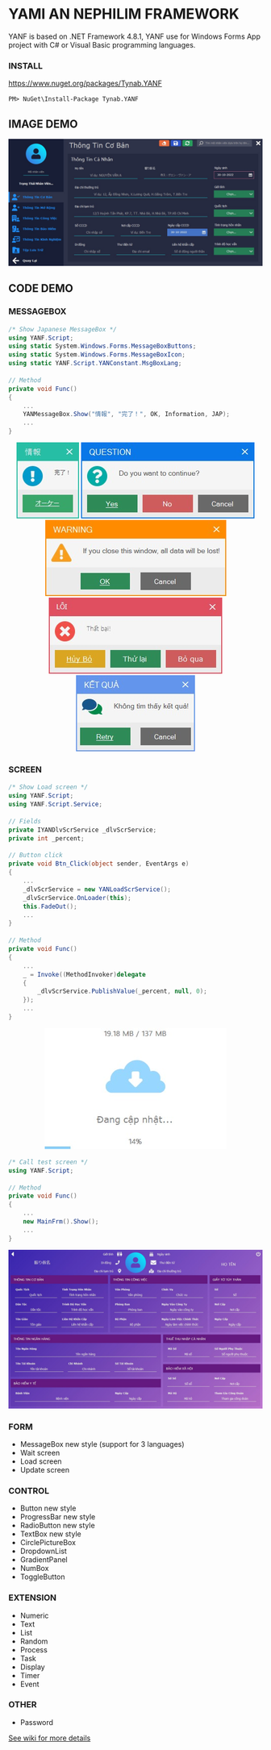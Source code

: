 # YAMI AN NEPHILIM FRAMEWORK
YANF is based on .NET Framework 4.8.1, YANF use for Windows Forms App project with C# or Visual Basic programming languages.

### INSTALL
https://www.nuget.org/packages/Tynab.YANF
```
PM> NuGet\Install-Package Tynab.YANF
```

## IMAGE DEMO
<p align="center">
<img src="https://raw.githubusercontent.com/Tynab/YANF/main/pic/1.jpg"></img>
</p>

## CODE DEMO
### MESSAGEBOX
```c#
/* Show Japanese MessageBox */
using YANF.Script;
using static System.Windows.Forms.MessageBoxButtons;
using static System.Windows.Forms.MessageBoxIcon;
using static YANF.Script.YANConstant.MsgBoxLang;

// Method
private void Func()
{
    ...
    YANMessageBox.Show("情報", "完了！", OK, Information, JAP);
	...
}
```
<p align="center">
<img src="https://raw.githubusercontent.com/Tynab/YANF/main/pic/3.jpg"></img>
<img src="https://raw.githubusercontent.com/Tynab/YANF/main/pic/4.jpg"></img>
<img src="https://raw.githubusercontent.com/Tynab/YANF/main/pic/5.jpg"></img>
<img src="https://raw.githubusercontent.com/Tynab/YANF/main/pic/6.jpg"></img>
<img src="https://raw.githubusercontent.com/Tynab/YANF/main/pic/7.jpg"></img>
</p>

### SCREEN
```c#
/* Show Load screen */
using YANF.Script;
using YANF.Script.Service;

// Fields
private IYANDlvScrService _dlvScrService;
private int _percent;

// Button click
private void Btn_Click(object sender, EventArgs e)
{
    ...
    _dlvScrService = new YANLoadScrService();
    _dlvScrService.OnLoader(this);
    this.FadeOut();
    ...
}

// Method
private void Func()
{
    ...
    _ = Invoke((MethodInvoker)delegate
    {
        _dlvScrService.PublishValue(_percent, null, 0);
    });
    ...
}
```
<p align="center">
<img src="https://raw.githubusercontent.com/Tynab/YANF/main/pic/8.jpg"></img>
</p>

```c#
/* Call test screen */
using YANF.Script;

// Method
private void Func()
{
    ...
    new MainFrm().Show();
    ...
}
```
<p align="center">
<img src="https://raw.githubusercontent.com/Tynab/YANF/main/pic/2.jpg"></img>
</p>

### FORM
- MessageBox new style (support for 3 languages)
- Wait screen
- Load screen
- Update screen

### CONTROL
- Button new style
- ProgressBar new style
- RadioButton new style
- TextBox new style
- CirclePictureBox
- DropdownList
- GradientPanel
- NumBox
- ToggleButton

### EXTENSION
- Numeric
- Text
- List
- Random
- Process
- Task
- Display
- Timer
- Event

### OTHER
- Password

[See wiki for more details](https://github.com/Tynab/YANF/wiki)